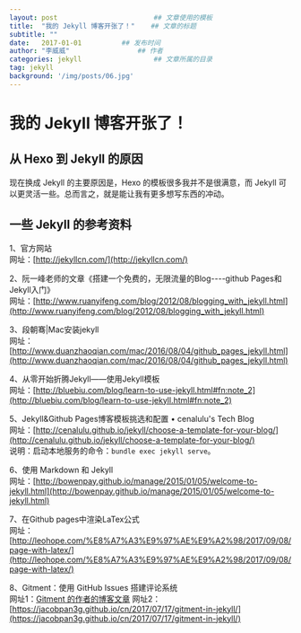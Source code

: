 ```yaml
---
layout: post                        ## 文章使用的模板
title:  "我的 Jekyll 博客开张了！"    ## 文章的标题
subtitle: ""
date:   2017-01-01          ## 发布时间
author: "李威威"                 ## 作者
categories: jekyll                  ## 文章所属的目录
tag: jekyll
background: '/img/posts/06.jpg'
---
```


# 我的 Jekyll 博客开张了！

## 从 Hexo 到 Jekyll 的原因
现在换成 Jekyll 的主要原因是，Hexo 的模板很多我并不是很满意，而 Jekyll 可以更灵活一些。总而言之，就是能让我有更多想写东西的冲动。

## 一些 Jekyll 的参考资料

1、官方网站  
网址：[http://jekyllcn.com/](http://jekyllcn.com/)  

2、阮一峰老师的文章《搭建一个免费的，无限流量的Blog----github Pages和Jekyll入门》  
网址：[http://www.ruanyifeng.com/blog/2012/08/blogging_with_jekyll.html](http://www.ruanyifeng.com/blog/2012/08/blogging_with_jekyll.html)  

3、段朝骞|Mac安装jekyll  
网址：[http://www.duanzhaoqian.com/mac/2016/08/04/github_pages_jekyll.html](http://www.duanzhaoqian.com/mac/2016/08/04/github_pages_jekyll.html)

4、从零开始折腾Jekyll——使用Jekyll模板  
网址：[http://bluebiu.com/blog/learn-to-use-jekyll.html#fn:note_2](http://bluebiu.com/blog/learn-to-use-jekyll.html#fn:note_2)

5、Jekyll&Github Pages博客模板挑选和配置 • cenalulu's Tech Blog  
网址：[http://cenalulu.github.io/jekyll/choose-a-template-for-your-blog/](http://cenalulu.github.io/jekyll/choose-a-template-for-your-blog/)  
说明：启动本地服务的命令：`bundle exec jekyll serve`。

6、使用 Markdown 和 Jekyll  
网址：[http://bowenpay.github.io/manage/2015/01/05/welcome-to-jekyll.html](http://bowenpay.github.io/manage/2015/01/05/welcome-to-jekyll.html)

7、在Github pages中渲染LaTex公式  
网址：[http://leohope.com/%E8%A7%A3%E9%97%AE%E9%A2%98/2017/09/08/page-with-latex/](http://leohope.com/%E8%A7%A3%E9%97%AE%E9%A2%98/2017/09/08/page-with-latex/)

8、Gitment：使用 GitHub Issues 搭建评论系统  
网址1：[Gitment 的作者的博客文章](https://imsun.net/posts/gitment-introduction/)
网址2：[https://jacobpan3g.github.io/cn/2017/07/17/gitment-in-jekyll/](https://jacobpan3g.github.io/cn/2017/07/17/gitment-in-jekyll/)

